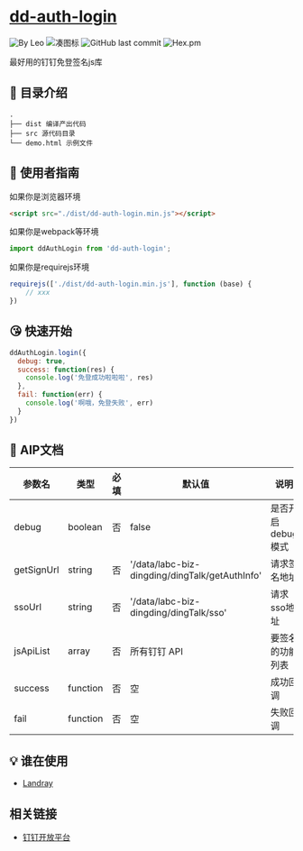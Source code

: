 # [dd-auth-login](https://github.com/leochan2017/dd-auth-login)

![By Leo](https://img.shields.io/badge/Powered_by-Leo-red.svg?style=flat) 
![凑图标](https://travis-ci.org/Alamofire/Alamofire.svg?branch=master)
![GitHub last commit](https://img.shields.io/github/last-commit/leochan2017/dd-auth-login.svg)
![Hex.pm](https://img.shields.io/hexpm/l/plug.svg)

最好用的钉钉免登签名js库


## :open_file_folder: 目录介绍

```
.
├── dist 编译产出代码
├── src 源代码目录
└── demo.html 示例文件
```

## :rocket: 使用者指南

如果你是浏览器环境

```html
<script src="./dist/dd-auth-login.min.js"></script>
```


如果你是webpack等环境

```js
import ddAuthLogin from 'dd-auth-login';
```

如果你是requirejs环境

```js
requirejs(['./dist/dd-auth-login.min.js'], function (base) {
    // xxx
})
```

## :kissing_heart: 快速开始
```js
ddAuthLogin.login({
  debug: true,
  success: function(res) {
  	console.log('免登成功啦啦啦', res)
  },
  fail: function(err) {
  	console.log('啊哦，免登失败', err)
  }
})
```


## :bookmark_tabs: AIP文档

| 参数名 | 类型 | 必填 | 默认值 | 说明 |
| ----- | --- | ---- | ----- | --- |
| debug | boolean | 否 | false | 是否开启 debug 模式 |
| getSignUrl | string | 否 | '/data/labc-biz-dingding/dingTalk/getAuthInfo' | 请求签名地址 |
| ssoUrl | string | 否 | '/data/labc-biz-dingding/dingTalk/sso' | 请求sso地址 |
| jsApiList | array | 否 | 所有钉钉 API | 要签名的功能列表 |
| success | function | 否 | 空 | 成功回调 |
| fail | function | 否 | 空 | 失败回调 |


## :bulb: 谁在使用

- [Landray](http://www.landray.com.cn)

## 相关链接

- [钉钉开放平台](https://open-doc.dingtalk.com/)